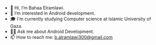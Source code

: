 - 👋 Hi, I’m Bahaa Elramlawi.
- 👀 I’m interested in Android development.
- 🎓 I'm currently studying Computer science at Islamic University of Gaza.
- 👨‍💻 Ask me about Android Development.
- 📫 How to reach me: b.alramlawi300@gmail.com

<!---
BahaaElramlawi/BahaaElramlawi is a ✨ special ✨ repository because its `README.md` (this file) appears on your GitHub profile.
You can click the Preview link to take a look at your changes.
--->
